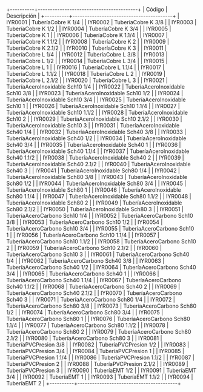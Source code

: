 +----------+-----------------------------------------+
| Código   | Descripción                             |
+----------+-----------------------------------------+
| IYR0001  | TuberíaCobre K 1/4                      |
| IYR0002  | TuberíaCobre K 3/8                      |
| IYR0003  | TuberíaCobre K 1/2                      |
| IYR0004  | TuberíaCobre K 3/4                      |
| IYR0005  | TuberíaCobre K 1                        |
| IYR0006  | TuberíaCobre K 1.1/4                    |
| IYR0007  | TuberíaCobre K 1.1/2                    |
| IYR0008  | TuberíaCobre K 2                        |
| IYR0009  | TuberíaCobre K 2.1/2                    |
| IYR0010  | TuberíaCobre K 3                        |
| IYR0011  | TuberíaCobre L 1/4                      |
| IYR0012  | TuberíaCobre L 3/8                      |
| IYR0013  | TuberíaCobre L 1/2                      |
| IYR0014  | TuberíaCobre L 3/4                      |
| IYR0015  | TuberíaCobre L 1                        |
| IYR0016  | TuberíaCobre L 1.1/4                    |
| IYR0017  | TuberíaCobre L 1.1/2                    |
| IYR0018  | TuberíaCobre L 2                        |
| IYR0019  | TuberíaCobre L 2.1/2                    |
| IYR0020  | TuberíaCobre L 3                        |
| IYR0021  | TuberíaAceroInoxidable Sch10 1/4        |
| IYR0022  | TuberíaAceroInoxidable Sch10 3/8        |
| IYR0023  | TuberíaAceroInoxidable Sch10 1/2        |
| IYR0024  | TuberíaAceroInoxidable Sch10 3/4        |
| IYR0025  | TuberíaAceroInoxidable Sch10 1          |
| IYR0026  | TuberíaAceroInoxidable Sch10 1.1/4      |
| IYR0027  | TuberíaAceroInoxidable Sch10 1.1/2      |
| IYR0028  | TuberíaAceroInoxidable Sch10 2          |
| IYR0029  | TuberíaAceroInoxidable Sch10 2.1/2      |
| IYR0030  | TuberíaAceroInoxidable Sch10 3          |
| IYR0031  | TuberíaAceroInoxidable Sch40 1/4        |
| IYR0032  | TuberíaAceroInoxidable Sch40 3/8        |
| IYR0033  | TuberíaAceroInoxidable Sch40 1/2        |
| IYR0034  | TuberíaAceroInoxidable Sch40 3/4        |
| IYR0035  | TuberíaAceroInoxidable Sch40 1          |
| IYR0036  | TuberíaAceroInoxidable Sch40 1.1/4      |
| IYR0037  | TuberíaAceroInoxidable Sch40 1.1/2      |
| IYR0038  | TuberíaAceroInoxidable Sch40 2          |
| IYR0039  | TuberíaAceroInoxidable Sch40 2.1/2      |
| IYR0040  | TuberíaAceroInoxidable Sch40 3          |
| IYR0041  | TuberíaAceroInoxidable Sch80 1/4        |
| IYR0042  | TuberíaAceroInoxidable Sch80 3/8        |
| IYR0043  | TuberíaAceroInoxidable Sch80 1/2        |
| IYR0044  | TuberíaAceroInoxidable Sch80 3/4        |
| IYR0045  | TuberíaAceroInoxidable Sch80 1          |
| IYR0046  | TuberíaAceroInoxidable Sch80 1.1/4      |
| IYR0047  | TuberíaAceroInoxidable Sch80 1.1/2      |
| IYR0048  | TuberíaAceroInoxidable Sch80 2          |
| IYR0049  | TuberíaAceroInoxidable Sch80 2.1/2      |
| IYR0050  | TuberíaAceroInoxidable Sch80 3          |
| IYR0051  | TuberíaAceroCarbono Sch10 1/4           |
| IYR0052  | TuberíaAceroCarbono Sch10 3/8           |
| IYR0053  | TuberíaAceroCarbono Sch10 1/2           |
| IYR0054  | TuberíaAceroCarbono Sch10 3/4           |
| IYR0055  | TuberíaAceroCarbono Sch10 1             |
| IYR0056  | TuberíaAceroCarbono Sch10 1.1/4         |
| IYR0057  | TuberíaAceroCarbono Sch10 1.1/2         |
| IYR0058  | TuberíaAceroCarbono Sch10 2             |
| IYR0059  | TuberíaAceroCarbono Sch10 2.1/2         |
| IYR0060  | TuberíaAceroCarbono Sch10 3             |
| IYR0061  | TuberíaAceroCarbono Sch40 1/4           |
| IYR0062  | TuberíaAceroCarbono Sch40 3/8           |
| IYR0063  | TuberíaAceroCarbono Sch40 1/2           |
| IYR0064  | TuberíaAceroCarbono Sch40 3/4           |
| IYR0065  | TuberíaAceroCarbono Sch40 1             |
| IYR0066  | TuberíaAceroCarbono Sch40 1.1/4         |
| IYR0067  | TuberíaAceroCarbono Sch40 1.1/2         |
| IYR0068  | TuberíaAceroCarbono Sch40 2             |
| IYR0069  | TuberíaAceroCarbono Sch40 2.1/2         |
| IYR0070  | TuberíaAceroCarbono Sch40 3             |
| IYR0071  | TuberíaAceroCarbono Sch80 1/4           |
| IYR0072  | TuberíaAceroCarbono Sch80 3/8           |
| IYR0073  | TuberíaAceroCarbono Sch80 1/2           |
| IYR0074  | TuberíaAceroCarbono Sch80 3/4           |
| IYR0075  | TuberíaAceroCarbono Sch80 1             |
| IYR0076  | TuberíaAceroCarbono Sch80 1.1/4         |
| IYR0077  | TuberíaAceroCarbono Sch80 1.1/2         |
| IYR0078  | TuberíaAceroCarbono Sch80 2             |
| IYR0079  | TuberíaAceroCarbono Sch80 2.1/2         |
| IYR0080  | TuberíaAceroCarbono Sch80 3             |
| IYR0081  | TuberíaPVCPresion 3/8                   |
| IYR0082  | TuberíaPVCPresion 1/2                   |
| IYR0083  | TuberíaPVCPresion 3/4                   |
| IYR0084  | TuberíaPVCPresion 1                     |
| IYR0085  | TuberíaPVCPresion 1.1/4                 |
| IYR0086  | TuberíaPVCPresion 1.1/2                 |
| IYR0087  | TuberíaPVCPresion 2                     |
| IYR0088  | TuberíaPVCPresion 2.1/2                 |
| IYR0089  | TuberíaPVCPresion 3                     |
| IYR0090  | TuberíaEMT 1/2                          |
| IYR0091  | TuberíaEMT 3/4                          |
| IYR0092  | TuberíaEMT 1                            |
| IYR0093  | TuberíaEMT 1.1/2                        |
| IYR0094  | TuberíaEMT 2                            |
+----------+-----------------------------------------+


